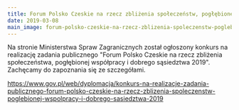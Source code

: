 ```yaml
---
title: Forum Polsko Czeskie na rzecz zbliżenia społeczeństw, pogłębionej współpracy i dobrego sąsiedztwa 2019
date: 2019-03-08
main_image: forum-polsko-czeskie-na-rzecz-zblizenia-spoleczenstw-poglebionej-wspolpracy-i-dobrego-sasiedztwa-2019.png
---
```

Na stronie Ministerstwa Spraw Zagranicznych został ogłoszony konkurs na realizację zadania publicznego "Forum Polsko Czeskie na rzecz zbliżenia społeczeństwa, pogłębionej współpracy i dobrego sąsiedztwa 2019". Zachęcamy do zapoznania się ze szczegółami.<!--more-->

<https://www.gov.pl/web/dyplomacja/konkurs-na-realizacje-zadania-publicznego-forum-polsko-czeskie-na-rzecz-zblizenia-spoleczenstw-poglebionej-wspolpracy-i-dobrego-sasiedztwa-2019>